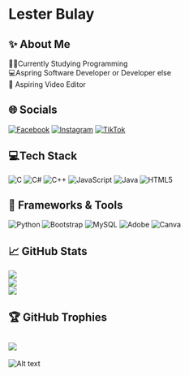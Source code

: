 # Lester Bulay 


## :sparkles: About Me
👨‍💻Currently Studying Programming<br>💻Aspring Software Developer or Developer else<br>🎥 Aspiring Video Editor


## :globe_with_meridians: Socials
[![Facebook](https://img.shields.io/badge/Facebook-%231877F2.svg?logo=Facebook&logoColor=white)](https://www.facebook.com/lester.bulay.2024) 
[![Instagram](https://img.shields.io/badge/Instagram-%23E4405F.svg?logo=Instagram&logoColor=white)](https://www.instagram.com/lesterbulay18) 
[![TikTok](https://img.shields.io/badge/TikTok-%23000000.svg?logo=TikTok&logoColor=white)](https://www.tiktok.com/@official_saorikun) 

## :computer:Tech Stack
![C](https://img.shields.io/badge/c-%2300599C.svg?style=for-the-badge&logo=c&logoColor=white) 
![C#](https://img.shields.io/badge/c%23-%23239120.svg?style=for-the-badge&logo=csharp&logoColor=white) 
![C++](https://img.shields.io/badge/c++-%2300599C.svg?style=for-the-badge&logo=c%2B%2B&logoColor=white) 
![JavaScript](https://img.shields.io/badge/javascript-%23323330.svg?style=for-the-badge&logo=javascript&logoColor=%23F7DF1E) 
![Java](https://img.shields.io/badge/java-%23ED8B00.svg?style=for-the-badge&logo=openjdk&logoColor=white) 
![HTML5](https://img.shields.io/badge/html5-%23E34F26.svg?style=for-the-badge&logo=html5&logoColor=white) 

## :wrench: Frameworks & Tools
![Python](https://img.shields.io/badge/python-3670A0?style=for-the-badge&logo=python&logoColor=ffdd54)
![Bootstrap](https://img.shields.io/badge/bootstrap-%238511FA.svg?style=for-the-badge&logo=bootstrap&logoColor=white)
![MySQL](https://img.shields.io/badge/mysql-4479A1.svg?style=for-the-badge&logo=mysql&logoColor=white)
![Adobe](https://img.shields.io/badge/adobe-%23FF0000.svg?style=for-the-badge&logo=adobe&logoColor=white)
![Canva](https://img.shields.io/badge/Canva-%2300C4CC.svg?style=for-the-badge&logo=Canva&logoColor=white)
## :chart_with_upwards_trend: GitHub Stats
![](https://github-readme-stats.vercel.app/api?username=Loyzkie2005&theme=blue_navy&hide_border=false&include_all_commits=false&count_private=false)<br/>
![](https://nirzak-streak-stats.vercel.app/?user=Loyzkie2005&theme=blue_navy&hide_border=false)<br/>
![](https://github-readme-stats.vercel.app/api/top-langs/?username=Loyzkie2005&theme=blue_navy&hide_border=false&include_all_commits=false&count_private=false&layout=compact)

## :trophy: GitHub Trophies
![](https://github-profile-trophy.vercel.app/?username=Loyzkie2005&theme=tokyonight&no-frame=false&no-bg=true&margin-w=4)
---
<!--Spotify-->
![Alt text](https://spotify-recently-played-readme.vercel.app/api?user=31sxk3mobjrdwzxbjpzlxrm5jerm&unique={true|1|on|yes})
